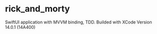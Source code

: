 # rick_and_morty

SwiftUI application with MVVM binding, TDD. Builded with XCode Version 14.0.1 (14A400)
